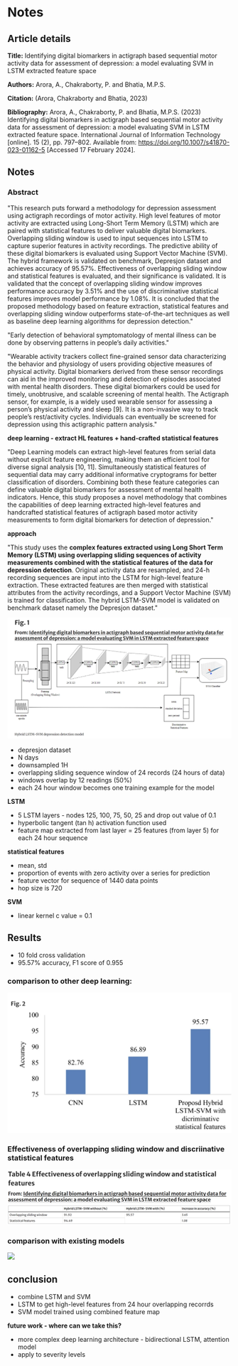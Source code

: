 # Notes

## Article details

**Title:** Identifying digital biomarkers in actigraph based sequential motor activity data for assessment of depression: a model evaluating SVM in LSTM extracted feature space

**Authors:** Arora, A., Chakraborty, P. and Bhatia, M.P.S.

**Citation:** (Arora, Chakraborty and Bhatia, 2023)

**Bibliography:** Arora, A., Chakraborty, P. and Bhatia, M.P.S. (2023) Identifying digital biomarkers in actigraph based sequential motor activity data for assessment of depression: a model evaluating SVM in LSTM extracted feature space. International Journal of Information Technology [online]. 15 (2), pp. 797–802. Available from: https://doi.org/10.1007/s41870-023-01162-5 [Accessed 17 February 2024].


## Notes

### Abstract

"This research puts forward a methodology for depression assessment using actigraph recordings of motor activity. High level features of motor activity are extracted using Long-Short Term Memory (LSTM) which are paired with statistical features to deliver valuable digital biomarkers. Overlapping sliding window is used to input sequences into LSTM to capture superior features in activity recordings. The predictive ability of these digital biomarkers is evaluated using Support Vector Machine (SVM). The hybrid framework is validated on benchmark, Depresjon dataset and achieves accuracy of 95.57%. Effectiveness of overlapping sliding window and statistical features is evaluated, and their significance is validated. It is validated that the concept of overlapping sliding window improves performance accuracy by 3.51% and the use of discriminative statistical features improves model performance by 1.08%. It is concluded that the proposed methodology based on feature extraction, statistical features and overlapping sliding window outperforms state-of-the-art techniques as well as baseline deep learning algorithms for depression detection."

"Early detection of behavioral symptomatology of mental illness can be done by observing patterns in people’s daily activities."

"Wearable activity trackers collect fine-grained sensor data characterizing the behavior and physiology of users providing objective measures of physical activity. Digital biomarkers derived from these sensor recordings can aid in the improved monitoring and detection of episodes associated with mental health disorders. These digital biomarkers could be used for timely, unobtrusive, and scalable screening of mental health. The Actigraph sensor, for example, is a widely used wearable sensor for assessing a person’s physical activity and sleep [9]. It is a non-invasive way to track people’s rest/activity cycles. Individuals can eventually be screened for depression using this actigraphic pattern analysis."


**deep learning - extract HL features + hand-crafted statistical features**

"Deep Learning models can extract high-level features from serial data without explicit feature engineering, making them an efficient tool for diverse signal analysis [10, 11]. Simultaneously statistical features of sequential data may carry additional informative cryptograms for better classification of disorders. Combining both these feature categories can define valuable digital biomarkers for assessment of mental health indicators. Hence, this study proposes a novel methodology that combines the capabilities of deep learning extracted high-level features and handcrafted statistical features of actigraph based motor activity measurements to form digital biomarkers for detection of depression."

**approach**

"This study uses the **complex features extracted using Long Short Term Memory (LSTM) using overlapping sliding sequences of activity measurements combined with the statistical features of the data for depression detection**. Original activity data are resampled, and 24-h recording sequences are input into the LSTM for high-level feature extraction. These extracted features are then merged with statistical attributes from the activity recordings, and a Support Vector Machine (SVM) is trained for classification. The hybrid LSTM-SVM model is validated on benchmark dataset namely the Depresjon dataset."

![](./_images/2024-02-17-21-46-56.png)

* depresjon dataset
* N days 
* downsampled 1H
* overlapping sliding sequence window of 24 records (24 hours of data)
* windows overlap by 12 readings (50%)
* each 24 hour window becomes one training example for the model

**LSTM**

* 5 LSTM layers - nodes 125, 100, 75, 50, 25 and drop out value of 0.1
* hyperbolic tangent (tan h) activation function used
* feature map extracted from last layer = 25 features (from layer 5) for each 24 hour sequence

**statistical features**

* mean, std
* proportion of events with zero activity over a series for prediction
* feature vector for sequence of 1440 data points
* hop size is 720

**SVM**

* linear kernel c value = 0.1

## Results

* 10 fold cross validation
* 95.57% accuracy, F1 score of 0.955

### comparison to other deep learning: 

![](./_images/2024-02-17-21-58-14.png)

### Effectiveness of overlapping sliding window and discriinative statistical features

![](./_images/2024-02-17-21-59-44.png)

### comparison with existing models

![](./images/2024-02-17-22-01-38.png)


## conclusion

* combine LSTM and SVM
* LSTM to get high-level features from 24 hour overlapping recorrds
* SVM model trained using combined feature map

**future work - where can we take this?**

* more complex deep learning architecture - bidirectional LSTM, attention model
* apply to severity levels

